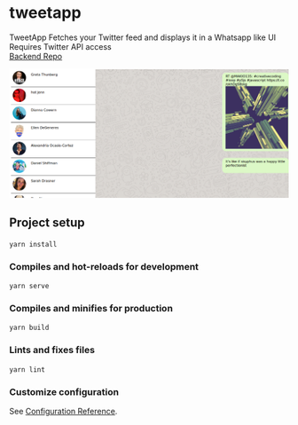 # tweetapp

TweetApp Fetches your Twitter feed and displays it in a Whatsapp like UI<br>Requires Twitter API access<br>
[Backend Repo](https://github.com/LunaticHacker/tweet-app-backend)

![screenshot](./screencaps/screencap.png)

## Project setup

```
yarn install
```

### Compiles and hot-reloads for development

```
yarn serve
```

### Compiles and minifies for production

```
yarn build
```

### Lints and fixes files

```
yarn lint
```

### Customize configuration

See [Configuration Reference](https://cli.vuejs.org/config/).
